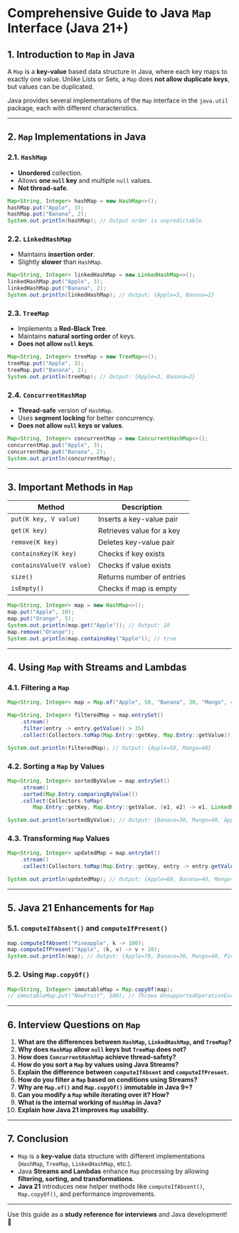 # Comprehensive Guide to Java `Map` Interface (Java 21+)

## **1. Introduction to `Map` in Java**
A `Map` is a **key-value** based data structure in Java, where each key maps to exactly one value. Unlike Lists or Sets, a `Map` does **not allow duplicate keys**, but values can be duplicated.

Java provides several implementations of the `Map` interface in the `java.util` package, each with different characteristics.

---

## **2. `Map` Implementations in Java**
### **2.1. `HashMap`**
- **Unordered** collection.
- Allows **one `null` key** and multiple `null` values.
- **Not thread-safe**.

```java
Map<String, Integer> hashMap = new HashMap<>();
hashMap.put("Apple", 3);
hashMap.put("Banana", 2);
System.out.println(hashMap); // Output order is unpredictable
```

### **2.2. `LinkedHashMap`**
- Maintains **insertion order**.
- Slightly **slower** than `HashMap`.

```java
Map<String, Integer> linkedHashMap = new LinkedHashMap<>();
linkedHashMap.put("Apple", 3);
linkedHashMap.put("Banana", 2);
System.out.println(linkedHashMap); // Output: {Apple=3, Banana=2}
```

### **2.3. `TreeMap`**
- Implements a **Red-Black Tree**.
- Maintains **natural sorting order** of keys.
- **Does not allow `null` keys**.

```java
Map<String, Integer> treeMap = new TreeMap<>();
treeMap.put("Apple", 3);
treeMap.put("Banana", 2);
System.out.println(treeMap); // Output: {Apple=3, Banana=2}
```

### **2.4. `ConcurrentHashMap`**
- **Thread-safe** version of `HashMap`.
- Uses **segment locking** for better concurrency.
- **Does not allow `null` keys or values**.

```java
Map<String, Integer> concurrentMap = new ConcurrentHashMap<>();
concurrentMap.put("Apple", 3);
concurrentMap.put("Banana", 2);
System.out.println(concurrentMap);
```

---

## **3. Important Methods in `Map`**

| Method | Description |
|--------|-------------|
| `put(K key, V value)` | Inserts a key-value pair |
| `get(K key)` | Retrieves value for a key |
| `remove(K key)` | Deletes key-value pair |
| `containsKey(K key)` | Checks if key exists |
| `containsValue(V value)` | Checks if value exists |
| `size()` | Returns number of entries |
| `isEmpty()` | Checks if map is empty |

```java
Map<String, Integer> map = new HashMap<>();
map.put("Apple", 10);
map.put("Orange", 5);
System.out.println(map.get("Apple")); // Output: 10
map.remove("Orange");
System.out.println(map.containsKey("Apple")); // true
```

---

## **4. Using `Map` with Streams and Lambdas**
### **4.1. Filtering a `Map`**
```java
Map<String, Integer> map = Map.of("Apple", 50, "Banana", 30, "Mango", 40);

Map<String, Integer> filteredMap = map.entrySet()
    .stream()
    .filter(entry -> entry.getValue() > 35)
    .collect(Collectors.toMap(Map.Entry::getKey, Map.Entry::getValue));

System.out.println(filteredMap); // Output: {Apple=50, Mango=40}
```

### **4.2. Sorting a `Map` by Values**
```java
Map<String, Integer> sortedByValue = map.entrySet()
    .stream()
    .sorted(Map.Entry.comparingByValue())
    .collect(Collectors.toMap(
        Map.Entry::getKey, Map.Entry::getValue, (e1, e2) -> e1, LinkedHashMap::new));

System.out.println(sortedByValue); // Output: {Banana=30, Mango=40, Apple=50}
```

### **4.3. Transforming `Map` Values**
```java
Map<String, Integer> updatedMap = map.entrySet()
    .stream()
    .collect(Collectors.toMap(Map.Entry::getKey, entry -> entry.getValue() + 10));

System.out.println(updatedMap); // Output: {Apple=60, Banana=40, Mango=50}
```

---

## **5. Java 21 Enhancements for `Map`**
### **5.1. `computeIfAbsent()` and `computeIfPresent()`**
```java
map.computeIfAbsent("Pineapple", k -> 100);
map.computeIfPresent("Apple", (k, v) -> v + 20);
System.out.println(map); // Output: {Apple=70, Banana=30, Mango=40, Pineapple=100}
```

### **5.2. Using `Map.copyOf()`**
```java
Map<String, Integer> immutableMap = Map.copyOf(map);
// immutableMap.put("NewFruit", 100); // Throws UnsupportedOperationException
```

---

## **6. Interview Questions on `Map`**
1. **What are the differences between `HashMap`, `LinkedHashMap`, and `TreeMap`?**
2. **Why does `HashMap` allow `null` keys but `TreeMap` does not?**
3. **How does `ConcurrentHashMap` achieve thread-safety?**
4. **How do you sort a `Map` by values using Java Streams?**
5. **Explain the difference between `computeIfAbsent` and `computeIfPresent`.**
6. **How do you filter a `Map` based on conditions using Streams?**
7. **Why are `Map.of()` and `Map.copyOf()` immutable in Java 9+?**
8. **Can you modify a `Map` while iterating over it? How?**
9. **What is the internal working of `HashMap` in Java?**
10. **Explain how Java 21 improves `Map` usability.**

---

## **7. Conclusion**
- `Map` is a **key-value** data structure with different implementations (`HashMap`, `TreeMap`, `LinkedHashMap`, etc.).
- Java **Streams and Lambdas** enhance `Map` processing by allowing **filtering, sorting, and transformations**.
- **Java 21** introduces new helper methods like `computeIfAbsent()`, `Map.copyOf()`, and performance improvements.

---

Use this guide as a **study reference for interviews** and Java development! 🚀

